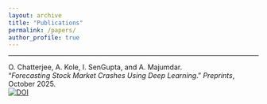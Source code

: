 ```yaml
---
layout: archive
title: "Publications"
permalink: /papers/
author_profile: true
---
```


---
O. Chatterjee, A. Kole, I. SenGupta, and A. Majumdar.  
“*Forecasting Stock Market Crashes Using Deep Learning*.” *Preprints*, October 2025.  
[![DOI](https://img.shields.io/badge/DOI-10.20944%2Fpreprints202510.1781.v1-blue)](https://doi.org/10.20944/preprints202510.1781.v1)
